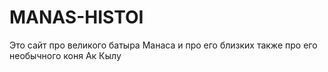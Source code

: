# MANAS-HISTOI
Это сайт про великого батыра Манаса и про его близких также про его необычного коня Ак Кылу 

